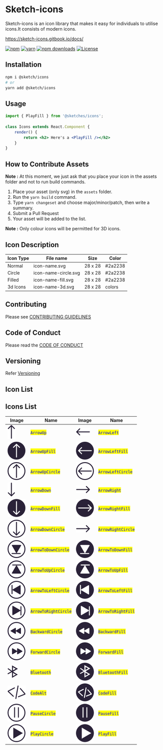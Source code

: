 # Sketch-icons

Sketch-icons is an icon library that makes it easy for individuals to utilise icons.It consists of modern icons.

<!-- **Note** : Sketch-icons is still a beta version.We recommend you to wait till we publish the package -->

https://sketch-icons.gitbook.io/docs/

[![npm](https://img.shields.io/static/v1?label=npm&message=6.14.16&color=red)](https://www.npmjs.com/package/sketch-icons)
[![yarn](https://img.shields.io/static/v1?label=yarn&message=1.22.17&color=blue)](https://www.npmjs.com/package/sketch-icons)
[![npm downloads](https://img.shields.io/npm/dm/sketch-icons.svg?style=flat-square&color=purple)](https://www.npmjs.com/package/sketch-icons)
    <a href="https://github.com/tabler/tabler-icons/blob/master/LICENSE"><img src="https://img.shields.io/npm/l/@tabler/icons.svg" alt="License"></a>
## Installation

```bash
npm i @sketch/icons
# or 
yarn add @sketch/icons
```

## Usage

```jsx
import { PlayFill } from '@sketches/icons';

class Icons extends React.Component {
    render() {
        return <h2> Here's a <PlayFill /></h2>
    }
}
```

## How to Contribute Assets

**Note :** At this moment, we just ask that you place your icon in the assets folder and not to run build commands.
1. Place your asset (only svg) in the `assets` folder. 
2. Run the `yarn build` command.
3. Type `yarn changeset` and choose major/minor/patch, then write a summary.
4. Submit a Pull Request
5. Your asset will be added to the list.

**Note :** Only colour icons will be permitted for 3D icons.
## Icon Description

| Icon Type  | File name                | Size     | Color   |
| --------   | -------------------------|----------|---------|
| Normal     | icon-name.svg            |  28 x 28 | #2a2238 |
| Circle     | icon-name-circle.svg     |  28 x 28 | #2a2238 |
| Filled     | icon-name-fill.svg       |  28 x 28 | #2a2238 |
| 3d Icons   | icon-name-3d.svg         |  28 x 28 | colors  |

## Contributing

Please see [CONTRIBUTING GUIDELINES](CONTRIBUTING.md)

## Code of Conduct

Please read the [CODE OF CONDUCT](CODE\_OF\_CONDUCT.md)

## Versioning

Refer [Versioning](VERSIONING.md)

## Icon List

## Icons List

| Image                               | Name                                               | Image                               | Name                                                |
| ----------------------------------- | -------------------------------------------------- | ----------------------------------- | --------------------------------------------------- |
| ![](./assets/arrow-up.svg)          | <mark style="color:blue;">`ArrowUp`</mark>         | ![](./assets/arrow-left.svg)        | <mark style="color:blue;">`ArrowLeft`</mark>        |
| ![](./assets/arrow-up-fill.svg)     | <mark style="color:blue;">`ArrowUpFill`</mark>     | ![](./assets/arrow-left-fill.svg)   | <mark style="color:blue;">`ArrowLeftFill`</mark>    |
| ![](./assets/arrow-up-circle.svg)   | <mark style="color:blue;">`ArrowUpCircle`</mark>   | ![](./assets/arrow-left-circle.svg) | <mark style="color:blue;">`ArrowLeftCircle`</mark>  |
| ![](./assets/arrow-down.svg)        | <mark style="color:blue;">`ArrowDown`</mark>       | ![](./assets/arrow-right.svg)       | <mark style="color:blue;">`ArrowRight`</mark>       |
| ![](./assets/arrow-down-fill.svg)   | <mark style="color:blue;">`ArrowDownFill`</mark>   | ![](./assets/arrow-right-fill.svg)  | <mark style="color:blue;">`ArrowRightFill`</mark>   |
| ![](./assets/arrow-down-circle.svg) | <mark style="color:blue;">`ArrowDownCircle`</mark> | ![](./assets/arrow-right.svg)       | <mark style="color:blue;">`ArrowRightCircle`</mark> |
| ![](./assets/arrow-to-down-circle.svg) | <mark style="color:blue;">`ArrowToDownCircle`</mark> | ![](./assets/arrow-to-down-fill.svg)       | <mark style="color:blue;">`ArrowToDownFill`</mark> |
| ![](./assets/arrow-to-up-circle.svg) | <mark style="color:blue;">`ArrowToUpCircle`</mark> | ![](./assets/arrow-to-up-fill.svg)       | <mark style="color:blue;">`ArrowToUpFill`</mark> |
| ![](./assets/arrow-to-left-circle.svg) | <mark style="color:blue;">`ArrowToLeftCircle`</mark> | ![](./assets/arrow-to-left-fill.svg)       | <mark style="color:blue;">`ArrowToLeftFill`</mark> |
| ![](./assets/arrow-to-right-circle.svg) | <mark style="color:blue;">`ArrowToRightCircle`</mark> | ![](./assets/arrow-to-right-fill.svg)       | <mark style="color:blue;">`ArrowToRightFill`</mark> |
| ![](./assets/backward-circle.svg) | <mark style="color:blue;">`BackwardCircle`</mark> | ![](./assets/backward-fill.svg)       | <mark style="color:blue;">`BackwardFill`</mark> |
| ![](./assets/forward-circle.svg) | <mark style="color:blue;">`ForwardCircle`</mark> | ![](./assets/forward-fill.svg)       | <mark style="color:blue;">`ForwardFill`</mark> |
| ![](./assets/bluetooth.svg) | <mark style="color:blue;">`Bluetooth`</mark> | ![](./assets/bluetooth-fill.svg)       | <mark style="color:blue;">`BluetoothFill`</mark> |
| ![](./assets/code-alt.svg) | <mark style="color:blue;">`CodeAlt`</mark> | ![](./assets/code-fill.svg)       | <mark style="color:blue;">`CodeFill`</mark> |
| ![](./assets/pause-circle.svg) | <mark style="color:blue;">`PauseCircle`</mark> | ![](./assets/pause-fill.svg)       | <mark style="color:blue;">`PauseFill`</mark> |
| ![](./assets/play-circle.svg) | <mark style="color:blue;">`PlayCircle`</mark> | ![](./assets/play-fill.svg)       | <mark style="color:blue;">`PlayFill`</mark> |
